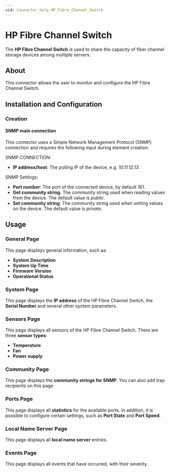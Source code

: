 ```yaml
---
uid: Connector_help_HP_Fibre_Channel_Switch
---
```


# HP Fibre Channel Switch

The **HP Fibre Channel Switch** is used to share the capacity of fiber channel storage devices among multiple servers.

## About

This connector allows the user to monitor and configure the HP Fibre Channel Switch.

## Installation and Configuration

### Creation

#### SNMP main connection

This connector uses a Simple Network Management Protocol (SNMP) connection and requires the following input during element creation:

SNMP CONNECTION:

- **IP address/host**: The polling IP of the device, e.g. *10.11.12.13*.

SNMP Settings:

- **Port number**: The port of the connected device, by default *161*.
- **Get community string**: The community string used when reading values from the device. The default value is *public*.
- **Set community string**: The community string used when setting values on the device. The default value is *private*.

## Usage

### General Page

This page displays general information, such as:

- **System Description**
- **System Up Time**
- **Firmware Version**
- **Operational Status**

### System Page

This page displays the **IP address** of the HP Fibre Channel Switch, the **Serial Number** and several other system parameters.

### Sensors Page

This page displays all sensors of the HP Fibre Channel Switch. There are three **sensor types**:

- **Temperature**
- **Fan**
- **Power supply**

### Community Page

This page displays the **community strings for SNMP**. You can also add trap recipients on this page.

### Ports Page

This page displays all **statistics** for the available ports. In addition, it is possible to configure certain settings, such as **Port State** and **Port Speed**.

### Local Name Server Page

This page displays all **local name server** entries.

### Events Page

This page displays all events that have occurred, with their severity.
